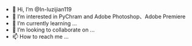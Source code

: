 - 👋 Hi, I’m @In-luzijian119
- 👀 I’m interested in PyChram and Adobe Photoshop、Adobe Premiere
- 🌱 I’m currently learning ...
- 💞️ I’m looking to collaborate on ...
- 📫 How to reach me ...

<!---
In-luzijian119/In-luzijian119 is a ✨ special ✨ repository because its `README.md` (this file) appears on your GitHub profile.
You can click the Preview link to take a look at your changes.
--->
